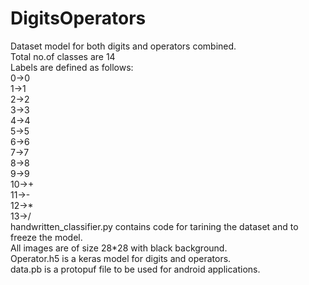 # DigitsOperators
Dataset model for both digits and operators combined.
<br>
Total no.of classes are 14
<br>
Labels are defined as follows:
<br>
0->0
<br>
1->1
<br>
2->2
<br>
3->3
<br>
4->4
<br>
5->5
<br>
6->6
<br>
7->7
<br>
8->8
<br>
9->9
<br>
10->+
<br>
11->-
<br>
12->*
<br>
13->/
<br>
handwritten_classifier.py contains code for tarining the dataset and to freeze the model.
<br>
All images are of size 28*28 with black background.
<br>
Operator.h5 is a keras model for digits and operators.
<br>
data.pb is a protopuf file to be used for android applications.

